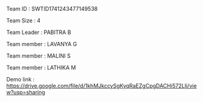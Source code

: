 Team ID : SWTID1741243477149538

Team Size : 4

Team Leader : PABITRA B

Team member : LAVANYA G

Team member : MALINI S

Team member : LATHIKA M

 Demo link : 
https://drive.google.com/file/d/1khMJkccySgKyqRaEZgCpgDACHi572Llj/view?usp=sharing

